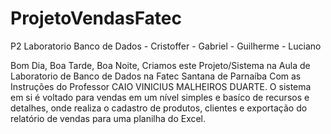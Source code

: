 # ProjetoVendasFatec
P2 Laboratorio Banco de Dados - Cristoffer - Gabriel - Guilherme - Luciano

Bom Dia, Boa Tarde, Boa Noite, Criamos este Projeto/Sistema na Aula de Laboratorio de Banco de Dados na Fatec Santana de Parnaíba
Com as Instruções do Professor CAIO VINICIUS MALHEIROS DUARTE.
O sistema em si é voltado para vendas em um nível simples e basíco de recursos e detalhes,
onde realiza o cadastro de produtos, clientes e exportação do relatório de vendas para uma planilha do Excel.
